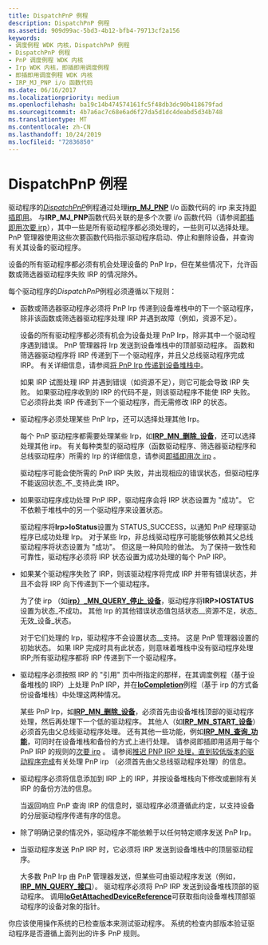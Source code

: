 ```yaml
---
title: DispatchPnP 例程
description: DispatchPnP 例程
ms.assetid: 909d99ac-5bd3-4b12-bfb4-79713cf2a156
keywords:
- 调度例程 WDK 内核，DispatchPnP 例程
- DispatchPnP 例程
- PnP 调度例程 WDK 内核
- Irp WDK 内核，即插即用调度例程
- 即插即用调度例程 WDK 内核
- IRP_MJ_PNP i/o 函数代码
ms.date: 06/16/2017
ms.localizationpriority: medium
ms.openlocfilehash: ba19c14b474574161fc5f48db3dc90b418679fad
ms.sourcegitcommit: 4b7a6ac7c68e6ad6f27da5d1dc4deabd5d34b748
ms.translationtype: MT
ms.contentlocale: zh-CN
ms.lasthandoff: 10/24/2019
ms.locfileid: "72836850"
---
```

# <a name="dispatchpnp-routines"></a>DispatchPnP 例程





驱动程序的[*DispatchPnP*](https://docs.microsoft.com/windows-hardware/drivers/ddi/wdm/nc-wdm-driver_dispatch)例程通过处理[**irp\_MJ\_PNP**](https://docs.microsoft.com/windows-hardware/drivers/kernel/irp-mj-pnp) I/o 函数代码的 irp 来支持[即插即用](implementing-plug-and-play.md)。 与**IRP\_MJ\_PNP**函数代码关联的是多个次要 i/o 函数代码（请参阅[即插即用次要 irp](https://docs.microsoft.com/windows-hardware/drivers/kernel/plug-and-play-minor-irps)），其中一些是所有驱动程序都必须处理的，一些则可以选择处理。 PnP 管理器使用这些次要函数代码指示驱动程序启动、停止和删除设备，并查询有关其设备的驱动程序。

设备的所有驱动程序都必须有机会处理设备的 PnP Irp，但在某些情况下，允许函数或筛选器驱动程序失败 IRP 的情况除外。

每个驱动程序的*DispatchPnP*例程必须遵循以下规则：

-   函数或筛选器驱动程序必须将 PnP Irp 传递到设备堆栈中的下一个驱动程序，除非该函数或筛选器驱动程序处理 IRP 并遇到故障（例如，资源不足）。

    设备的所有驱动程序都必须有机会为设备处理 PnP Irp，除非其中一个驱动程序遇到错误。 PnP 管理器将 Irp 发送到设备堆栈中的顶部驱动程序。 函数和筛选器驱动程序将 IRP 传递到下一个驱动程序，并且父总线驱动程序完成 IRP。 有关详细信息，请参阅[将 PnP Irp 传递到设备堆栈中](passing-pnp-irps-down-the-device-stack.md)。

    如果 IRP 试图处理 IRP 并遇到错误（如资源不足），则它可能会导致 IRP 失败。 如果驱动程序收到的 IRP 的代码不是，则该驱动程序不能使 IRP 失败。 它必须将此类 IRP 传递到下一个驱动程序，而无需修改 IRP 的状态。

-   驱动程序必须处理某些 PnP Irp，还可以选择处理其他 Irp。

    每个 PnP 驱动程序都需要处理某些 Irp，如[**IRP\_MN\_删除\_设备**](https://docs.microsoft.com/windows-hardware/drivers/kernel/irp-mn-remove-device)，还可以选择处理其他 irp。 有关每种类型的驱动程序（函数驱动程序、筛选器驱动程序和总线驱动程序）所需的 Irp 的详细信息，请参阅[即插即用次 irp](https://docs.microsoft.com/windows-hardware/drivers/kernel/plug-and-play-minor-irps) 。

    驱动程序可能会使所需的 PnP IRP 失败，并出现相应的错误状态，但驱动程序不能返回状态\_不\_支持此类 IRP。

-   如果驱动程序成功处理 PnP IRP，驱动程序会将 IRP 状态设置为 "成功"。 它不依赖于堆栈中的另一个驱动程序来设置状态。

    驱动程序将**Irp&gt;IoStatus**设置为 STATUS\_SUCCESS，以通知 PnP 经理驱动程序已成功处理 Irp。 对于某些 Irp，非总线驱动程序可能能够依赖其父总线驱动程序将状态设置为 "成功"。 但这是一种风险的做法。 为了保持一致性和可靠性，驱动程序必须将 IRP 状态设置为成功处理的每个 PnP IRP。

-   如果某个驱动程序失败了 IRP，则该驱动程序将完成 IRP 并带有错误状态，并且不会将 IRP 向下传递到下一个驱动程序。

    为了使 irp （如[**irp）\_MN\_QUERY\_停止\_设备**](https://docs.microsoft.com/windows-hardware/drivers/kernel/irp-mn-query-stop-device)，驱动程序将**IRP&gt;IOSTATUS**设置为状态\_不成功。 其他 Irp 的其他错误状态值包括状态\_\_资源不足，状态\_无效\_设备\_状态。

    对于它们处理的 Irp，驱动程序不会设置状态\_\_支持。 这是 PnP 管理器设置的初始状态。 如果 IRP 完成时具有此状态，则意味着堆栈中没有驱动程序处理 IRP;所有驱动程序都将 IRP 传递到下一个驱动程序。

-   驱动程序必须按照 IRP 的 "引用" 页中所指定的那样，在其调度例程（基于设备堆栈的 IRP）上处理 PnP IRP，并在[**IoCompletion**](https://docs.microsoft.com/windows-hardware/drivers/ddi/wdm/nc-wdm-io_completion_routine)例程（基于 irp 的方式备份设备堆栈）中处理这两种情况。

    某些 PnP Irp，如[**IRP\_MN\_删除\_设备**](https://docs.microsoft.com/windows-hardware/drivers/kernel/irp-mn-remove-device)，必须首先由设备堆栈顶部的驱动程序处理，然后再处理下一个低的驱动程序。 其他人（如[**IRP\_MN\_START\_设备**](https://docs.microsoft.com/windows-hardware/drivers/kernel/irp-mn-start-device)）必须首先由父总线驱动程序处理。 还有其他一些功能，例如[**IRP\_MN\_查询\_功能**](https://docs.microsoft.com/windows-hardware/drivers/kernel/irp-mn-query-capabilities)，可同时在设备堆栈和备份的方式上进行处理。 请参阅即插即用适用于每个 PnP IRP 的规则的[次要 irp](https://docs.microsoft.com/windows-hardware/drivers/kernel/plug-and-play-minor-irps) 。 请参阅[推迟 PNP IRP 处理，直到较低版本的驱动程序完成](postponing-pnp-irp-processing-until-lower-drivers-finish.md)有关处理 PnP irp （必须首先由父总线驱动程序处理）的信息。

-   驱动程序必须将信息添加到 IRP 上的 IRP，并按设备堆栈向下修改或删除有关 IRP 的备份方法的信息。

    当返回响应 PnP 查询 IRP 的信息时，驱动程序必须遵循此约定，以支持设备的分层驱动程序传递有序的信息。

-   除了明确记录的情况外，驱动程序不能依赖于以任何特定顺序发送 PnP Irp。

-   当驱动程序发送 PnP IRP 时，它必须将 IRP 发送到设备堆栈中的顶层驱动程序。

    大多数 PnP Irp 由 PnP 管理器发送，但某些可由驱动程序发送（例如， [**IRP\_MN\_QUERY\_接口**](https://docs.microsoft.com/windows-hardware/drivers/kernel/irp-mn-query-interface)）。 驱动程序必须将 PnP IRP 发送到设备堆栈顶部的驱动程序。 调用[**IoGetAttachedDeviceReference**](https://docs.microsoft.com/windows-hardware/drivers/ddi/ntifs/nf-ntifs-iogetattacheddevicereference)可获取指向设备堆栈顶部驱动程序的设备对象的指针。

你应该使用操作系统的已检查版本来测试驱动程序。 系统的检查内部版本验证驱动程序是否遵循上面列出的许多 PnP 规则。

 

 




